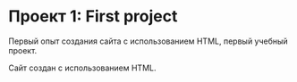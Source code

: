 # Проект 1: First project

Первый опыт создания сайта с использованием HTML, первый учебный проект.

Сайт создан с использованием HTML.

